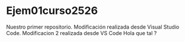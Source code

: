 # Ejem01curso2526
Nuestro primer repositorio.
Modificación realizada desde Visual Studio Code.
Modificacion 2 realizada desde VS Code
Hola que tal ?
